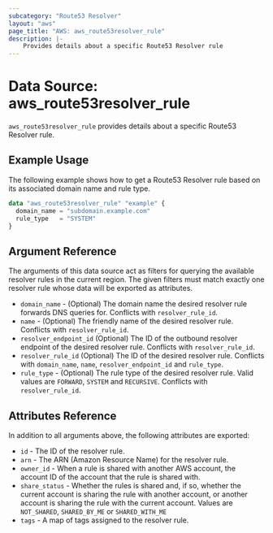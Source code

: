 ```yaml
---
subcategory: "Route53 Resolver"
layout: "aws"
page_title: "AWS: aws_route53resolver_rule"
description: |-
    Provides details about a specific Route53 Resolver rule
---
```


# Data Source: aws_route53resolver_rule

`aws_route53resolver_rule` provides details about a specific Route53 Resolver rule.

## Example Usage

The following example shows how to get a Route53 Resolver rule based on its associated domain name and rule type.

```terraform
data "aws_route53resolver_rule" "example" {
  domain_name = "subdomain.example.com"
  rule_type   = "SYSTEM"
}
```

## Argument Reference

The arguments of this data source act as filters for querying the available resolver rules in the current region.
The given filters must match exactly one resolver rule whose data will be exported as attributes.

* `domain_name` - (Optional) The domain name the desired resolver rule forwards DNS queries for. Conflicts with `resolver_rule_id`.
* `name` - (Optional) The friendly name of the desired resolver rule. Conflicts with `resolver_rule_id`.
* `resolver_endpoint_id` (Optional) The ID of the outbound resolver endpoint of the desired resolver rule. Conflicts with `resolver_rule_id`.
* `resolver_rule_id` (Optional) The ID of the desired resolver rule. Conflicts with `domain_name`, `name`, `resolver_endpoint_id` and `rule_type`.
* `rule_type` - (Optional) The rule type of the desired resolver rule. Valid values are `FORWARD`, `SYSTEM` and `RECURSIVE`. Conflicts with `resolver_rule_id`.

## Attributes Reference

In addition to all arguments above, the following attributes are exported:

* `id` - The ID of the resolver rule.
* `arn` - The ARN (Amazon Resource Name) for the resolver rule.
* `owner_id` - When a rule is shared with another AWS account, the account ID of the account that the rule is shared with.
* `share_status` - Whether the rules is shared and, if so, whether the current account is sharing the rule with another account, or another account is sharing the rule with the current account.
Values are `NOT_SHARED`, `SHARED_BY_ME` or `SHARED_WITH_ME`
* `tags` - A map of tags assigned to the resolver rule.

